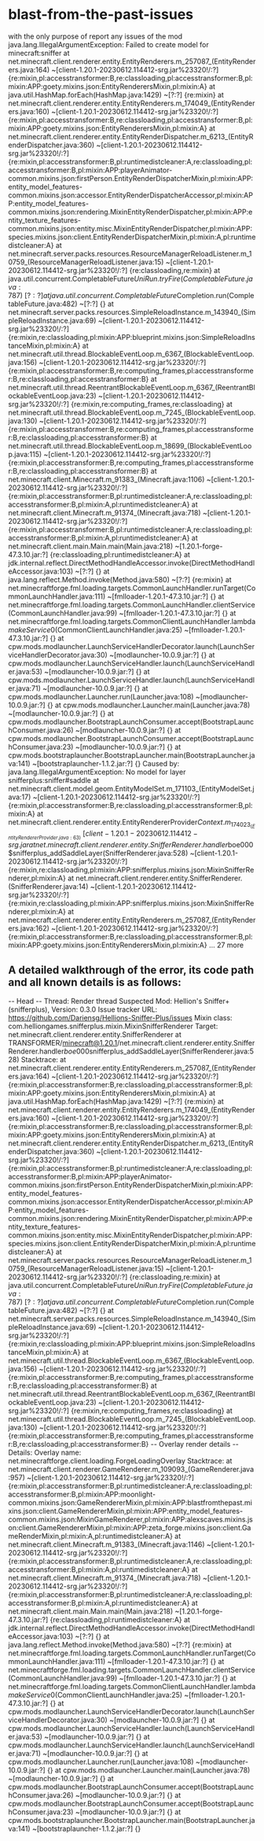 # blast-from-the-past-issues
with the only purpose of report any issues of the mod
java.lang.IllegalArgumentException: Failed to create model for minecraft:sniffer
	at net.minecraft.client.renderer.entity.EntityRenderers.m_257087_(EntityRenderers.java:164) ~[client-1.20.1-20230612.114412-srg.jar%23320!/:?] {re:mixin,pl:accesstransformer:B,re:classloading,pl:accesstransformer:B,pl:mixin:APP:goety.mixins.json:EntityRenderersMixin,pl:mixin:A}
	at java.util.HashMap.forEach(HashMap.java:1429) ~[?:?] {re:mixin}
	at net.minecraft.client.renderer.entity.EntityRenderers.m_174049_(EntityRenderers.java:160) ~[client-1.20.1-20230612.114412-srg.jar%23320!/:?] {re:mixin,pl:accesstransformer:B,re:classloading,pl:accesstransformer:B,pl:mixin:APP:goety.mixins.json:EntityRenderersMixin,pl:mixin:A}
	at net.minecraft.client.renderer.entity.EntityRenderDispatcher.m_6213_(EntityRenderDispatcher.java:360) ~[client-1.20.1-20230612.114412-srg.jar%23320!/:?] {re:mixin,pl:accesstransformer:B,pl:runtimedistcleaner:A,re:classloading,pl:accesstransformer:B,pl:mixin:APP:playerAnimator-common.mixins.json:firstPerson.EntityRenderDispatcherMixin,pl:mixin:APP:entity_model_features-common.mixins.json:accessor.EntityRenderDispatcherAccessor,pl:mixin:APP:entity_model_features-common.mixins.json:rendering.MixinEntityRenderDispatcher,pl:mixin:APP:entity_texture_features-common.mixins.json:entity.misc.MixinEntityRenderDispatcher,pl:mixin:APP:species.mixins.json:client.EntityRenderDispatcherMixin,pl:mixin:A,pl:runtimedistcleaner:A}
	at net.minecraft.server.packs.resources.ResourceManagerReloadListener.m_10759_(ResourceManagerReloadListener.java:15) ~[client-1.20.1-20230612.114412-srg.jar%23320!/:?] {re:classloading,re:mixin}
	at java.util.concurrent.CompletableFuture$UniRun.tryFire(CompletableFuture.java:787) ~[?:?] {}
	at java.util.concurrent.CompletableFuture$Completion.run(CompletableFuture.java:482) ~[?:?] {}
	at net.minecraft.server.packs.resources.SimpleReloadInstance.m_143940_(SimpleReloadInstance.java:69) ~[client-1.20.1-20230612.114412-srg.jar%23320!/:?] {re:mixin,re:classloading,pl:mixin:APP:blueprint.mixins.json:SimpleReloadInstanceMixin,pl:mixin:A}
	at net.minecraft.util.thread.BlockableEventLoop.m_6367_(BlockableEventLoop.java:156) ~[client-1.20.1-20230612.114412-srg.jar%23320!/:?] {re:mixin,pl:accesstransformer:B,re:computing_frames,pl:accesstransformer:B,re:classloading,pl:accesstransformer:B}
	at net.minecraft.util.thread.ReentrantBlockableEventLoop.m_6367_(ReentrantBlockableEventLoop.java:23) ~[client-1.20.1-20230612.114412-srg.jar%23320!/:?] {re:mixin,re:computing_frames,re:classloading}
	at net.minecraft.util.thread.BlockableEventLoop.m_7245_(BlockableEventLoop.java:130) ~[client-1.20.1-20230612.114412-srg.jar%23320!/:?] {re:mixin,pl:accesstransformer:B,re:computing_frames,pl:accesstransformer:B,re:classloading,pl:accesstransformer:B}
	at net.minecraft.util.thread.BlockableEventLoop.m_18699_(BlockableEventLoop.java:115) ~[client-1.20.1-20230612.114412-srg.jar%23320!/:?] {re:mixin,pl:accesstransformer:B,re:computing_frames,pl:accesstransformer:B,re:classloading,pl:accesstransformer:B}
	at net.minecraft.client.Minecraft.m_91383_(Minecraft.java:1106) ~[client-1.20.1-20230612.114412-srg.jar%23320!/:?] {re:mixin,pl:accesstransformer:B,pl:runtimedistcleaner:A,re:classloading,pl:accesstransformer:B,pl:mixin:A,pl:runtimedistcleaner:A}
	at net.minecraft.client.Minecraft.m_91374_(Minecraft.java:718) ~[client-1.20.1-20230612.114412-srg.jar%23320!/:?] {re:mixin,pl:accesstransformer:B,pl:runtimedistcleaner:A,re:classloading,pl:accesstransformer:B,pl:mixin:A,pl:runtimedistcleaner:A}
	at net.minecraft.client.main.Main.main(Main.java:218) ~[1.20.1-forge-47.3.10.jar:?] {re:classloading,pl:runtimedistcleaner:A}
	at jdk.internal.reflect.DirectMethodHandleAccessor.invoke(DirectMethodHandleAccessor.java:103) ~[?:?] {}
	at java.lang.reflect.Method.invoke(Method.java:580) ~[?:?] {re:mixin}
	at net.minecraftforge.fml.loading.targets.CommonLaunchHandler.runTarget(CommonLaunchHandler.java:111) ~[fmlloader-1.20.1-47.3.10.jar:?] {}
	at net.minecraftforge.fml.loading.targets.CommonLaunchHandler.clientService(CommonLaunchHandler.java:99) ~[fmlloader-1.20.1-47.3.10.jar:?] {}
	at net.minecraftforge.fml.loading.targets.CommonClientLaunchHandler.lambda$makeService$0(CommonClientLaunchHandler.java:25) ~[fmlloader-1.20.1-47.3.10.jar:?] {}
	at cpw.mods.modlauncher.LaunchServiceHandlerDecorator.launch(LaunchServiceHandlerDecorator.java:30) ~[modlauncher-10.0.9.jar:?] {}
	at cpw.mods.modlauncher.LaunchServiceHandler.launch(LaunchServiceHandler.java:53) ~[modlauncher-10.0.9.jar:?] {}
	at cpw.mods.modlauncher.LaunchServiceHandler.launch(LaunchServiceHandler.java:71) ~[modlauncher-10.0.9.jar:?] {}
	at cpw.mods.modlauncher.Launcher.run(Launcher.java:108) ~[modlauncher-10.0.9.jar:?] {}
	at cpw.mods.modlauncher.Launcher.main(Launcher.java:78) ~[modlauncher-10.0.9.jar:?] {}
	at cpw.mods.modlauncher.BootstrapLaunchConsumer.accept(BootstrapLaunchConsumer.java:26) ~[modlauncher-10.0.9.jar:?] {}
	at cpw.mods.modlauncher.BootstrapLaunchConsumer.accept(BootstrapLaunchConsumer.java:23) ~[modlauncher-10.0.9.jar:?] {}
	at cpw.mods.bootstraplauncher.BootstrapLauncher.main(BootstrapLauncher.java:141) ~[bootstraplauncher-1.1.2.jar:?] {}
Caused by: java.lang.IllegalArgumentException: No model for layer snifferplus:sniffer#saddle
	at net.minecraft.client.model.geom.EntityModelSet.m_171103_(EntityModelSet.java:17) ~[client-1.20.1-20230612.114412-srg.jar%23320!/:?] {re:mixin,pl:accesstransformer:B,re:classloading,pl:accesstransformer:B,pl:mixin:A}
	at net.minecraft.client.renderer.entity.EntityRendererProvider$Context.m_174023_(EntityRendererProvider.java:63) ~[client-1.20.1-20230612.114412-srg.jar%23320!/:?] {re:mixin,re:classloading}
	at net.minecraft.client.renderer.entity.SnifferRenderer.handler$boe000$snifferplus_addSaddleLayer(SnifferRenderer.java:528) ~[client-1.20.1-20230612.114412-srg.jar%23320!/:?] {re:mixin,re:classloading,pl:mixin:APP:snifferplus.mixins.json:MixinSnifferRenderer,pl:mixin:A}
	at net.minecraft.client.renderer.entity.SnifferRenderer.<init>(SnifferRenderer.java:14) ~[client-1.20.1-20230612.114412-srg.jar%23320!/:?] {re:mixin,re:classloading,pl:mixin:APP:snifferplus.mixins.json:MixinSnifferRenderer,pl:mixin:A}
	at net.minecraft.client.renderer.entity.EntityRenderers.m_257087_(EntityRenderers.java:162) ~[client-1.20.1-20230612.114412-srg.jar%23320!/:?] {re:mixin,pl:accesstransformer:B,re:classloading,pl:accesstransformer:B,pl:mixin:APP:goety.mixins.json:EntityRenderersMixin,pl:mixin:A}
	... 27 more


A detailed walkthrough of the error, its code path and all known details is as follows:
---------------------------------------------------------------------------------------

-- Head --
Thread: Render thread
Suspected Mod: 
	Hellion's Sniffer+ (snifferplus), Version: 0.3.0
		Issue tracker URL: https://github.com/Dariensg/Hellions-Sniffer-Plus/issues
		Mixin class: com.helliongames.snifferplus.mixin.MixinSnifferRenderer
		Target: net.minecraft.client.renderer.entity.SnifferRenderer
		at TRANSFORMER/minecraft@1.20.1/net.minecraft.client.renderer.entity.SnifferRenderer.handler$boe000$snifferplus_addSaddleLayer(SnifferRenderer.java:528)
Stacktrace:
	at net.minecraft.client.renderer.entity.EntityRenderers.m_257087_(EntityRenderers.java:164) ~[client-1.20.1-20230612.114412-srg.jar%23320!/:?] {re:mixin,pl:accesstransformer:B,re:classloading,pl:accesstransformer:B,pl:mixin:APP:goety.mixins.json:EntityRenderersMixin,pl:mixin:A}
	at java.util.HashMap.forEach(HashMap.java:1429) ~[?:?] {re:mixin}
	at net.minecraft.client.renderer.entity.EntityRenderers.m_174049_(EntityRenderers.java:160) ~[client-1.20.1-20230612.114412-srg.jar%23320!/:?] {re:mixin,pl:accesstransformer:B,re:classloading,pl:accesstransformer:B,pl:mixin:APP:goety.mixins.json:EntityRenderersMixin,pl:mixin:A}
	at net.minecraft.client.renderer.entity.EntityRenderDispatcher.m_6213_(EntityRenderDispatcher.java:360) ~[client-1.20.1-20230612.114412-srg.jar%23320!/:?] {re:mixin,pl:accesstransformer:B,pl:runtimedistcleaner:A,re:classloading,pl:accesstransformer:B,pl:mixin:APP:playerAnimator-common.mixins.json:firstPerson.EntityRenderDispatcherMixin,pl:mixin:APP:entity_model_features-common.mixins.json:accessor.EntityRenderDispatcherAccessor,pl:mixin:APP:entity_model_features-common.mixins.json:rendering.MixinEntityRenderDispatcher,pl:mixin:APP:entity_texture_features-common.mixins.json:entity.misc.MixinEntityRenderDispatcher,pl:mixin:APP:species.mixins.json:client.EntityRenderDispatcherMixin,pl:mixin:A,pl:runtimedistcleaner:A}
	at net.minecraft.server.packs.resources.ResourceManagerReloadListener.m_10759_(ResourceManagerReloadListener.java:15) ~[client-1.20.1-20230612.114412-srg.jar%23320!/:?] {re:classloading,re:mixin}
	at java.util.concurrent.CompletableFuture$UniRun.tryFire(CompletableFuture.java:787) ~[?:?] {}
	at java.util.concurrent.CompletableFuture$Completion.run(CompletableFuture.java:482) ~[?:?] {}
	at net.minecraft.server.packs.resources.SimpleReloadInstance.m_143940_(SimpleReloadInstance.java:69) ~[client-1.20.1-20230612.114412-srg.jar%23320!/:?] {re:mixin,re:classloading,pl:mixin:APP:blueprint.mixins.json:SimpleReloadInstanceMixin,pl:mixin:A}
	at net.minecraft.util.thread.BlockableEventLoop.m_6367_(BlockableEventLoop.java:156) ~[client-1.20.1-20230612.114412-srg.jar%23320!/:?] {re:mixin,pl:accesstransformer:B,re:computing_frames,pl:accesstransformer:B,re:classloading,pl:accesstransformer:B}
	at net.minecraft.util.thread.ReentrantBlockableEventLoop.m_6367_(ReentrantBlockableEventLoop.java:23) ~[client-1.20.1-20230612.114412-srg.jar%23320!/:?] {re:mixin,re:computing_frames,re:classloading}
	at net.minecraft.util.thread.BlockableEventLoop.m_7245_(BlockableEventLoop.java:130) ~[client-1.20.1-20230612.114412-srg.jar%23320!/:?] {re:mixin,pl:accesstransformer:B,re:computing_frames,pl:accesstransformer:B,re:classloading,pl:accesstransformer:B}
-- Overlay render details --
Details:
	Overlay name: net.minecraftforge.client.loading.ForgeLoadingOverlay
Stacktrace:
	at net.minecraft.client.renderer.GameRenderer.m_109093_(GameRenderer.java:957) ~[client-1.20.1-20230612.114412-srg.jar%23320!/:?] {re:mixin,pl:accesstransformer:B,pl:runtimedistcleaner:A,re:classloading,pl:accesstransformer:B,pl:mixin:APP:moonlight-common.mixins.json:GameRendererMixin,pl:mixin:APP:blastfromthepast.mixins.json:client.GameRendererMixin,pl:mixin:APP:entity_model_features-common.mixins.json:MixinGameRenderer,pl:mixin:APP:alexscaves.mixins.json:client.GameRendererMixin,pl:mixin:APP:zeta_forge.mixins.json:client.GameRenderMixin,pl:mixin:A,pl:runtimedistcleaner:A}
	at net.minecraft.client.Minecraft.m_91383_(Minecraft.java:1146) ~[client-1.20.1-20230612.114412-srg.jar%23320!/:?] {re:mixin,pl:accesstransformer:B,pl:runtimedistcleaner:A,re:classloading,pl:accesstransformer:B,pl:mixin:A,pl:runtimedistcleaner:A}
	at net.minecraft.client.Minecraft.m_91374_(Minecraft.java:718) ~[client-1.20.1-20230612.114412-srg.jar%23320!/:?] {re:mixin,pl:accesstransformer:B,pl:runtimedistcleaner:A,re:classloading,pl:accesstransformer:B,pl:mixin:A,pl:runtimedistcleaner:A}
	at net.minecraft.client.main.Main.main(Main.java:218) ~[1.20.1-forge-47.3.10.jar:?] {re:classloading,pl:runtimedistcleaner:A}
	at jdk.internal.reflect.DirectMethodHandleAccessor.invoke(DirectMethodHandleAccessor.java:103) ~[?:?] {}
	at java.lang.reflect.Method.invoke(Method.java:580) ~[?:?] {re:mixin}
	at net.minecraftforge.fml.loading.targets.CommonLaunchHandler.runTarget(CommonLaunchHandler.java:111) ~[fmlloader-1.20.1-47.3.10.jar:?] {}
	at net.minecraftforge.fml.loading.targets.CommonLaunchHandler.clientService(CommonLaunchHandler.java:99) ~[fmlloader-1.20.1-47.3.10.jar:?] {}
	at net.minecraftforge.fml.loading.targets.CommonClientLaunchHandler.lambda$makeService$0(CommonClientLaunchHandler.java:25) ~[fmlloader-1.20.1-47.3.10.jar:?] {}
	at cpw.mods.modlauncher.LaunchServiceHandlerDecorator.launch(LaunchServiceHandlerDecorator.java:30) ~[modlauncher-10.0.9.jar:?] {}
	at cpw.mods.modlauncher.LaunchServiceHandler.launch(LaunchServiceHandler.java:53) ~[modlauncher-10.0.9.jar:?] {}
	at cpw.mods.modlauncher.LaunchServiceHandler.launch(LaunchServiceHandler.java:71) ~[modlauncher-10.0.9.jar:?] {}
	at cpw.mods.modlauncher.Launcher.run(Launcher.java:108) ~[modlauncher-10.0.9.jar:?] {}
	at cpw.mods.modlauncher.Launcher.main(Launcher.java:78) ~[modlauncher-10.0.9.jar:?] {}
	at cpw.mods.modlauncher.BootstrapLaunchConsumer.accept(BootstrapLaunchConsumer.java:26) ~[modlauncher-10.0.9.jar:?] {}
	at cpw.mods.modlauncher.BootstrapLaunchConsumer.accept(BootstrapLaunchConsumer.java:23) ~[modlauncher-10.0.9.jar:?] {}
	at cpw.mods.bootstraplauncher.BootstrapLauncher.main(BootstrapLauncher.java:141) ~[bootstraplauncher-1.1.2.jar:?] {}
